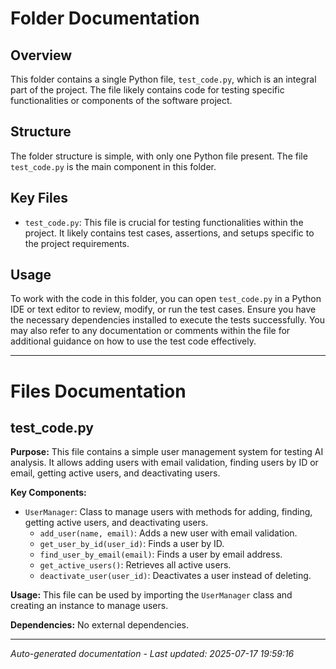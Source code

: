 # Folder Documentation

## Overview
This folder contains a single Python file, `test_code.py`, which is an integral part of the project. The file likely contains code for testing specific functionalities or components of the software project.

## Structure
The folder structure is simple, with only one Python file present. The file `test_code.py` is the main component in this folder.

## Key Files
- `test_code.py`: This file is crucial for testing functionalities within the project. It likely contains test cases, assertions, and setups specific to the project requirements.

## Usage
To work with the code in this folder, you can open `test_code.py` in a Python IDE or text editor to review, modify, or run the test cases. Ensure you have the necessary dependencies installed to execute the tests successfully. You may also refer to any documentation or comments within the file for additional guidance on how to use the test code effectively.

---

# Files Documentation

## test_code.py

**Purpose:** This file contains a simple user management system for testing AI analysis. It allows adding users with email validation, finding users by ID or email, getting active users, and deactivating users.

**Key Components:**
- `UserManager`: Class to manage users with methods for adding, finding, getting active users, and deactivating users.
  - `add_user(name, email)`: Adds a new user with email validation.
  - `get_user_by_id(user_id)`: Finds a user by ID.
  - `find_user_by_email(email)`: Finds a user by email address.
  - `get_active_users()`: Retrieves all active users.
  - `deactivate_user(user_id)`: Deactivates a user instead of deleting.

**Usage:** This file can be used by importing the `UserManager` class and creating an instance to manage users.

**Dependencies:** No external dependencies.

---
*Auto-generated documentation - Last updated: 2025-07-17 19:59:16*

